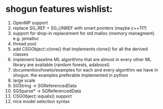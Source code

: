 # shogun features wishlist:
 
 1. OpenMP support
 2. replace SG_REF + SG_UNREF with smart pointers (maybe c++11?)
 3. support for drop-in replacement for std malloc (memory managment). e.g. jemalloc
 4. thread pool
 5. add CSGObject::clone() that implements clone() for all the derived classes
 6. implement baseline ML algorithms that are almost in every other ML library are available (random forests, adaboost)
 7. documention/howto/examples for each and every algorithm we have in shogun. the examples preferable implemented in python
 8. large scale
 9. SGString -> SGReferencedData
 10. SGSparse* -> SGReferencedData
 11. CSGObject::equals() support
 12. nice model selection syntax